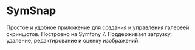 # SymSnap
Простое и удобное приложение для создания и управления галереей скриншотов. Построено на Symfony 7. Поддерживает загрузку, удаление, редактирование и оценку изображений.
